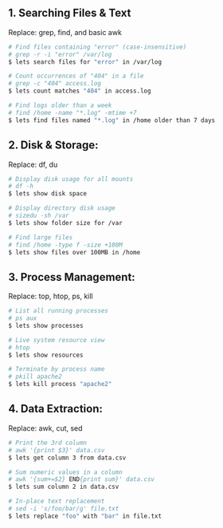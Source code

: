 ## 1. Searching Files & Text
Replace: grep, find, and basic awk

```sh
# Find files containing "error" (case-insensitive)
# grep -r -i "error" /var/log
$ lets search files for "error" in /var/log	

# Count occurrences of "404" in a file 
# grep -c "404" access.log
$ lets count matches "404" in access.log	

# Find logs older than a week	
# find /home -name "*.log" -mtime +7
$ lets find files named "*.log" in /home older than 7 days	
```

## 2. Disk & Storage:
Replace: df, du

```sh
# Display disk usage for all mounts	
# df -h
$ lets show disk space	

# Display directory disk usage
# sizedu -sh /var
$ lets show folder size for /var

# Find large files	
# find /home -type f -size +100M
$ lets show files over 100MB in /home	
```

## 3. Process Management:
Replace: top, htop, ps, kill

```sh
# List all running processes	
# ps aux
$ lets show processes	

# Live system resource view	
# htop
$ lets show resources	

# Terminate by process name	
# pkill apache2
$ lets kill process "apache2"	
```

## 4. Data Extraction:
Replace: awk, cut, sed

```sh
# Print the 3rd column	
# awk '{print $3}' data.csv
$ lets get column 3 from data.csv	

# Sum numeric values in a column	
# awk '{sum+=$2} END{print sum}' data.csv
$ lets sum column 2 in data.csv	

# In-place text replacement	
# sed -i 's/foo/bar/g' file.txt
$ lets replace "foo" with "bar" in file.txt	
```